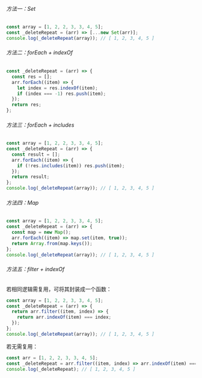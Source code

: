 ###### 方法一：Set

```JavaScript
const array = [1, 2, 2, 3, 3, 4, 5];
const _deleteRepeat = (arr) => [...new Set(arr)];
console.log(_deleteRepeat(array)); // [ 1, 2, 3, 4, 5 ]
```

###### 方法二：forEach + indexOf

```js
const _deleteRepeat = (arr) => {
  const res = [];
  arr.forEach((item) => {
    let index = res.indexOf(item);
    if (index === -1) res.push(item);
  });
  return res;
};
```

###### 方法三：forEach + includes

```JavaScript
const array = [1, 2, 2, 3, 3, 4, 5];
const _deleteRepeat = (arr) => {
  const result = [];
  arr.forEach((item) => {
    if (!res.includes(item)) res.push(item);
  });
  return result;
};
console.log(_deleteRepeat(array)); // [ 1, 2, 3, 4, 5 ]
```

###### 方法四：Map

```JavaScript
const array = [1, 2, 2, 3, 3, 4, 5];
const _deleteRepeat = (arr) => {
  const map = new Map();
  arr.forEach((item) => map.set(item, true));
  return Array.from(map.keys());
};
console.log(_deleteRepeat(array)); // [ 1, 2, 3, 4, 5 ]
```

###### 方法五：filter + indexOf

若相同逻辑需复用，可将其封装成一个函数：

```JavaScript
const array = [1, 2, 2, 3, 3, 4, 5];
const _deleteRepeat = (arr) => {
  return arr.filter((item, index) => {
    return arr.indexOf(item) === index;
  });
};
console.log(_deleteRepeat(array)); // [ 1, 2, 3, 4, 5 ]
```

若无需复用：

```JavaScript
const arr = [1, 2, 2, 3, 3, 4, 5];
const _deleteRepeat = arr.filter((item, index) => arr.indexOf(item) === index);
console.log(_deleteRepeat); // [ 1, 2, 3, 4, 5 ]
```



